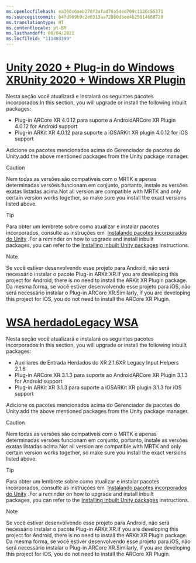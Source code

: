 ```yaml
---
ms.openlocfilehash: ea360c6aeb278f2afad76a54ed709c1126c55371
ms.sourcegitcommit: b4fd969b9c2e6313aa728b0dbee4b25014668720
ms.translationtype: HT
ms.contentlocale: pt-BR
ms.lasthandoff: 06/04/2021
ms.locfileid: "111403399"
---
```

# <a name="unity-2020--windows-xr-plugin"></a>[<span data-ttu-id="71dc2-101">Unity 2020 + Plug-in do Windows XR</span><span class="sxs-lookup"><span data-stu-id="71dc2-101">Unity 2020 + Windows XR Plugin</span></span>](#tab/winxr)

<span data-ttu-id="71dc2-102">Nesta seção você atualizará e instalará os seguintes pacotes incorporados:</span><span class="sxs-lookup"><span data-stu-id="71dc2-102">In this section, you will upgrade or install the following inbuilt packages:</span></span>

* <span data-ttu-id="71dc2-103">Plug-in ARCore XR 4.0.12 para suporte a Android</span><span class="sxs-lookup"><span data-stu-id="71dc2-103">ARCore XR Plugin 4.0.12 for Android support</span></span>
* <span data-ttu-id="71dc2-104">Plug-in ARKit XR 4.0.12 para suporte a iOS</span><span class="sxs-lookup"><span data-stu-id="71dc2-104">ARKit XR plugin 4.0.12 for iOS support</span></span>

<span data-ttu-id="71dc2-105">Adicione os pacotes mencionados acima do Gerenciador de pacotes do Unity.</span><span class="sxs-lookup"><span data-stu-id="71dc2-105">add the above mentioned packages from the Unity package manager.</span></span>

> [!CAUTION]
> <span data-ttu-id="71dc2-106">Nem todas as versões são compatíveis com o MRTK e apenas determinadas versões funcionam em conjunto, portanto, instale as versões exatas listadas acima.</span><span class="sxs-lookup"><span data-stu-id="71dc2-106">Not all version are compatible with MRTK and only certain version works together, so make sure you install the exact versions listed above.</span></span>

>[!TIP]
> <span data-ttu-id="71dc2-107">Para obter um lembrete sobre como atualizar e instalar pacotes incorporados, consulte as instruções em  [Instalando pacotes incorporados do Unity](../mr-learning-asa-02.md#installing-inbuilt-unity-packages-and-importing-the-tutorial-assets) .</span><span class="sxs-lookup"><span data-stu-id="71dc2-107">For a reminder on how to upgrade and install inbuilt packages, you can refer to the [Installing inbuilt Unity packages](../mr-learning-asa-02.md#installing-inbuilt-unity-packages-and-importing-the-tutorial-assets) instructions.</span></span>

> [!NOTE]
> <span data-ttu-id="71dc2-108">Se você estiver desenvolvendo esse projeto para Android, não será necessário instalar o pacote Plug-in ARKit XR.</span><span class="sxs-lookup"><span data-stu-id="71dc2-108">If you are developing this project for Android, there is no need to install the ARKit XR Plugin package.</span></span> <span data-ttu-id="71dc2-109">Da mesma forma, se você estiver desenvolvendo esse projeto para iOS, não será necessário instalar o Plug-in ARCore XR.</span><span class="sxs-lookup"><span data-stu-id="71dc2-109">Similarly, if you are developing this project for iOS, you do not need to install the ARCore XR Plugin.</span></span>

# <a name="legacy-wsa"></a>[<span data-ttu-id="71dc2-110">WSA herdado</span><span class="sxs-lookup"><span data-stu-id="71dc2-110">Legacy WSA</span></span>](#tab/wsa)

<span data-ttu-id="71dc2-111">Nesta seção você atualizará e instalará os seguintes pacotes incorporados:</span><span class="sxs-lookup"><span data-stu-id="71dc2-111">In this section, you will upgrade or install the following inbuilt packages:</span></span>

* <span data-ttu-id="71dc2-112">Auxiliares de Entrada Herdados do XR 2.1.6</span><span class="sxs-lookup"><span data-stu-id="71dc2-112">XR Legacy Input Helpers 2.1.6</span></span>
* <span data-ttu-id="71dc2-113">Plug-in ARCore XR 3.1.3 para suporte ao Android</span><span class="sxs-lookup"><span data-stu-id="71dc2-113">ARCore XR Plugin 3.1.3 for Android support</span></span>
* <span data-ttu-id="71dc2-114">Plug-in ARKit XR 3.1.3 para suporte a iOS</span><span class="sxs-lookup"><span data-stu-id="71dc2-114">ARKit XR plugin 3.1.3 for iOS support</span></span>

<span data-ttu-id="71dc2-115">Adicione os pacotes mencionados acima do Gerenciador de pacotes do Unity.</span><span class="sxs-lookup"><span data-stu-id="71dc2-115">add the above mentioned packages from the Unity package manager.</span></span>

> [!CAUTION]
> <span data-ttu-id="71dc2-116">Nem todas as versões são compatíveis com o MRTK e apenas determinadas versões funcionam em conjunto, portanto, instale as versões exatas listadas acima.</span><span class="sxs-lookup"><span data-stu-id="71dc2-116">Not all version are compatible with MRTK and only certain version works together, so make sure you install the exact versions listed above.</span></span>

>[!TIP]
> <span data-ttu-id="71dc2-117">Para obter um lembrete sobre como atualizar e instalar pacotes incorporados, consulte as instruções em  [Instalando pacotes incorporados do Unity](../mr-learning-asa-02.md#installing-inbuilt-unity-packages-and-importing-the-tutorial-assets) .</span><span class="sxs-lookup"><span data-stu-id="71dc2-117">For a reminder on how to upgrade and install inbuilt packages, you can refer to the [Installing inbuilt Unity packages](../mr-learning-asa-02.md#installing-inbuilt-unity-packages-and-importing-the-tutorial-assets) instructions.</span></span>

> [!NOTE]
> <span data-ttu-id="71dc2-118">Se você estiver desenvolvendo esse projeto para Android, não será necessário instalar o pacote Plug-in ARKit XR.</span><span class="sxs-lookup"><span data-stu-id="71dc2-118">If you are developing this project for Android, there is no need to install the ARKit XR Plugin package.</span></span> <span data-ttu-id="71dc2-119">Da mesma forma, se você estiver desenvolvendo esse projeto para iOS, não será necessário instalar o Plug-in ARCore XR.</span><span class="sxs-lookup"><span data-stu-id="71dc2-119">Similarly, if you are developing this project for iOS, you do not need to install the ARCore XR Plugin.</span></span>
